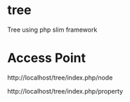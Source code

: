 # tree
Tree using php slim framework

# Access Point
http://localhost/tree/index.php/node

http://localhost/tree/index.php/property
